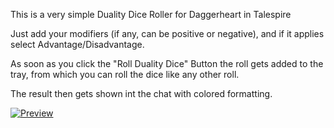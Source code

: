 This is a very simple Duality Dice Roller for Daggerheart in Talespire

Just add your modifiers (if any, can be positive or negative),
and if it applies select Advantage/Disadvantage.

As soon as you click the "Roll Duality Dice" Button the roll gets added to the tray,
from which you can roll the dice like any other roll.

The result then gets shown int the chat with colored formatting.

[![Preview](https://img.youtube.com/vi/1Tv2fjufr3s/0.jpg)](https://www.youtube.com/watch?v=1Tv2fjufr3s)
